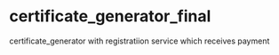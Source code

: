 # certificate_generator_final
certificate_generator with registratiion service which receives payment
